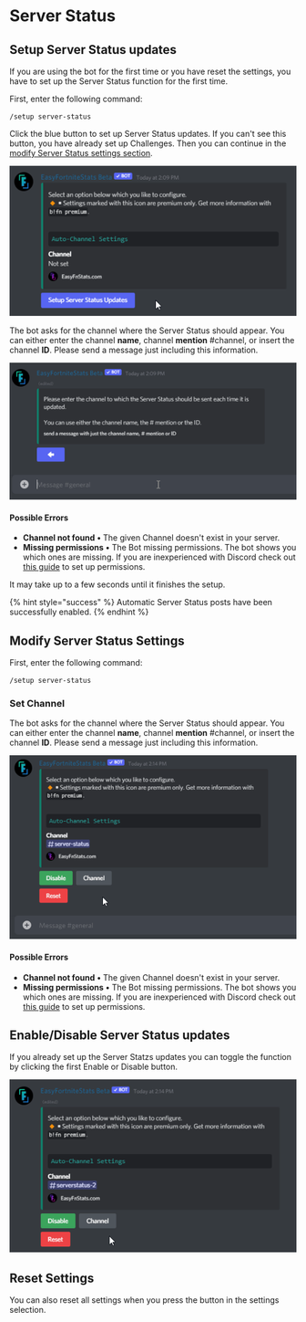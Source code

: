 # Server Status

## Setup Server Status updates

If you are using the bot for the first time or you have reset the settings, you have to set up the Server Status function for the first time.

First, enter the following command:

```
/setup server-status
```

Click the blue button to set up Server Status updates. If you can't see this button, you have already set up Challenges. Then you can continue in the [modify Server Status settings section](status.md#modify-server-status-settings).

![](../.gitbook/assets/9s6IMJKidd.gif)

The bot asks for the channel where the Server Status should appear. You can either enter the channel **name**, channel **mention** #channel, or insert the channel **ID**. Please send a message just including this information.

![](../.gitbook/assets/0majy0Bnvp.gif)

#### Possible Errors

* **Channel not found** **•** The given Channel doesn't exist in your server.
* **Missing permissions** **•** The Bot missing permissions. The bot shows you which ones are missing. If you are inexperienced with Discord check out [this guide](https://support.discord.com/hc/en-us/articles/206029707-How-do-I-set-up-Permissions-) to set up permissions.

It may take up to a few seconds until it finishes the setup.

{% hint style="success" %}
Automatic Server Status posts have been successfully enabled.
{% endhint %}

## Modify Server Status Settings

First, enter the following command:

```
/setup server-status
```

### Set Channel

The bot asks for the channel where the Server Status should appear. You can either enter the channel **name**, channel **mention** #channel, or insert the channel **ID**. Please send a message just including this information.

![](../.gitbook/assets/qYwFtHmU60.gif)

#### Possible Errors

* **Channel not found** **•** The given Channel doesn't exist in your server.
* **Missing permissions** **•** The Bot missing permissions. The bot shows you which ones are missing. If you are inexperienced with Discord check out [this guide](https://support.discord.com/hc/en-us/articles/206029707-How-do-I-set-up-Permissions-) to set up permissions.

## Enable/Disable Server Status updates

If you already set up the Server Statzs updates you can toggle the function by clicking the first Enable or Disable button.

![](../.gitbook/assets/9Hu065w2Yo.gif)

## Reset Settings

You can also reset all settings when you press the button in the settings selection.
